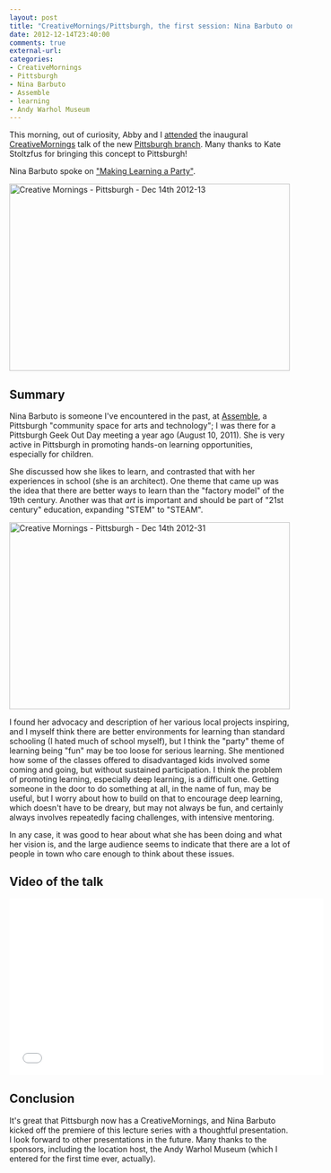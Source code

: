 ```yaml
---
layout: post
title: "CreativeMornings/Pittsburgh, the first session: Nina Barbuto on \"Making Learning a Party\""
date: 2012-12-14T23:40:00
comments: true
external-url: 
categories: 
- CreativeMornings
- Pittsburgh
- Nina Barbuto
- Assemble
- learning
- Andy Warhol Museum
---
```

This morning, out of curiosity, Abby and I [attended](http://www.eventbrite.com/e/creativemorningspittsburgh-with-nina-barbuto-tickets-4458258772) the inaugural [CreativeMornings](http://creativemornings.com/) talk of the new [Pittsburgh branch](http://creativemornings.com/cities/pgh). Many thanks to Kate Stoltzfus for bringing this concept to Pittsburgh!

Nina Barbuto spoke on ["Making Learning a Party"](http://creativemornings.com/talks/nina-barbuto/1).

<a href="https://www.flickr.com/photos/creativemorningspittsburgh/8286843706" title="Creative Mornings - Pittsburgh - Dec 14th 2012-13 by CreativeMornings Pittsburgh, on Flickr"><img src="https://farm9.staticflickr.com/8204/8286843706_8d9b777c20.jpg" width="500" height="334" alt="Creative Mornings - Pittsburgh - Dec 14th 2012-13"></a>

<!--more-->

## Summary

Nina Barbuto is someone I've encountered in the past, at [Assemble](http://assemblepgh.org/), a Pittsburgh "community space for arts and technology"; I was there for a Pittsburgh Geek Out Day meeting a year ago (August 10, 2011). She is very active in Pittsburgh in promoting hands-on learning opportunities, especially for children.

She discussed how she likes to learn, and contrasted that with her experiences in school (she is an architect). One theme that came up was the idea that there are better ways to learn than the "factory model" of the 19th century. Another was that *art* is important and should be part of "21st century" education, expanding "STEM" to "STEAM".

<a href="https://www.flickr.com/photos/creativemorningspittsburgh/8285786597" title="Creative Mornings - Pittsburgh - Dec 14th 2012-31 by CreativeMornings Pittsburgh, on Flickr"><img src="https://farm9.staticflickr.com/8065/8285786597_2d79bb47ca.jpg" width="500" height="334" alt="Creative Mornings - Pittsburgh - Dec 14th 2012-31"></a>

I found her advocacy and description of her various local projects inspiring, and I myself think there are better environments for learning than standard schooling (I hated much of school myself), but I think the "party" theme of learning being "fun" may be too loose for serious learning. She mentioned how some of the classes offered to disadvantaged kids involved some coming and going, but without sustained participation. I think the problem of promoting learning, especially deep learning, is a difficult one. Getting someone in the door to do something at all, in the name of fun, may be useful, but I worry about how to build on that to encourage deep learning, which doesn't have to be dreary, but may not always be fun, and certainly always involves repeatedly facing challenges, with intensive mentoring.

In any case, it was good to hear about what she has been doing and what her vision is, and the large audience seems to indicate that there are a lot of people in town who care enough to think about these issues.

## Video of the talk

<iframe width="560" height="315" src="//www.youtube.com/embed/EZY5YdP4csQ" frameborder="0" allowfullscreen></iframe>

## Conclusion

It's great that Pittsburgh now has a CreativeMornings, and Nina Barbuto kicked off the premiere of this lecture series with a thoughtful presentation. I look forward to other presentations in the future. Many thanks to the sponsors, including the location host, the Andy Warhol Museum (which I entered for the first time ever, actually).
